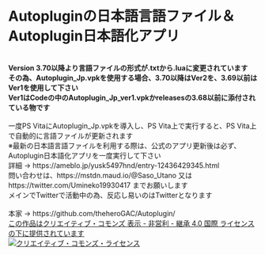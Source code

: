 # Autopluginの日本語言語ファイル＆Autoplugin日本語化アプリ<br>
<br>
<strong>Version 3.70以降より言語ファイルの形式が.txtから.luaに変更されています<br>
その為、Autoplugin_Jp.vpkを使用する場合、3.70以降はVer2を、3.69以前はVer1を使用して下さい<br>
Ver1はCodeの中のAutoplugin_Jp_ver1.vpkかreleasesの3.68以前に添付されている物です</strong><br><br>
一度PS VitaにAutoplugin_Jp.vpkを導入し、PS Vita上で実行すると、PS Vita上で自動的に言語ファイルが更新されます<br>
※最新の日本語言語ファイルを利用する際は、公式のアプリ更新後は必ず、Autoplugin日本語化アプリを一度実行して下さい<br>
詳細 → https://ameblo.jp/yusk5497hnd/entry-12436429345.html <br>
問い合わせは、https://mstdn.maud.io/@Saso_Utano 又は https://twitter.com/Umineko19930417 までお願いします<br>
メインでTwitterで活動中の為、反応し易いのはTwitterとなります<br><br>
本家 → https://github.com/theheroGAC/Autoplugin/ <br>
<a rel = "license" href = "https://creativecommons.org/licenses/by-nc-sa/4.0/">この作品はクリエイティブ・コモンズ 表示 - 非営利 - 継承 4.0 国際 ライセンスの下に提供されています</a><br>
<a rel = "license" href="https://creativecommons.org/licenses/by-nc-sa/4.0/">
<img alt = "クリエイティブ・コモンズ・ライセンス" style = "border-width:0" src = "https://i.creativecommons.org/l/by-nc-sa/4.0/88x31.png" /></a>

